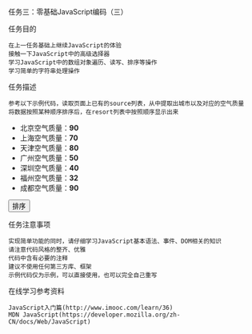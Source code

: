任务三：零基础JavaScript编码（三）

任务目的

    在上一任务基础上继续JavaScript的体验
    接触一下JavaScript中的高级选择器
    学习JavaScript中的数组对象遍历、读写、排序等操作
    学习简单的字符串处理操作

任务描述

    参考以下示例代码，读取页面上已有的source列表，从中提取出城市以及对应的空气质量
    将数据按照某种顺序排序后，在resort列表中按照顺序显示出来

<!DOCTYPE>
<html>
  <head>
    <meta charset="utf-8">
    <title>IFE JavaScript Task 01</title>
  </head>
<body>

  <ul id="source">
    <li>北京空气质量：<b>90</b></li>
    <li>上海空气质量：<b>70</b></li>
    <li>天津空气质量：<b>80</b></li>
    <li>广州空气质量：<b>50</b></li>
    <li>深圳空气质量：<b>40</b></li>
    <li>福州空气质量：<b>32</b></li>
    <li>成都空气质量：<b>90</b></li>
  </ul>

  <ul id="resort">
    <!-- 
    <li>第一名：北京空气质量：<b>90</b></li>
    <li>第二名：北京空气质量：<b>90</b></li>
    <li>第三名：北京空气质量：<b>90</b></li>
     -->

  </ul>

  <button id="sort-btn">排序</button>

<script type="text/javascript">

/**
 * getData方法
 * 读取id为source的列表，获取其中城市名字及城市对应的空气质量
 * 返回一个数组，格式见函数中示例
 */
function getData() {
  /*
  coding here
  */

  /*
  data = [
    ["北京", 90],
    ["北京", 90]
    ……
  ]
  */

  return data;

}

/**
 * sortAqiData
 * 按空气质量对data进行从小到大的排序
 * 返回一个排序后的数组
 */
function sortAqiData(data) {

}

/**
 * render
 * 将排好序的城市及空气质量指数，输出显示到id位resort的列表中
 * 格式见ul中的注释的部分
 */
function render(data) {

}

function btnHandle() {
  var aqiData = getData();
  aqiData = sortAqiData(aqiData);
  render(aqiData);
}

function init() {

  // 在这下面给sort-btn绑定一个点击事件，点击时触发btnHandle函数

}

init();

</script>
</body>
</html>

任务注意事项

    实现简单功能的同时，请仔细学习JavaScript基本语法、事件、DOM相关的知识
    请注意代码风格的整齐、优雅
    代码中含有必要的注释
    建议不使用任何第三方库、框架
    示例代码仅为示例，可以直接使用，也可以完全自己重写

在线学习参考资料

    JavaScript入门篇(http://www.imooc.com/learn/36)
    MDN JavaScript(https://developer.mozilla.org/zh-CN/docs/Web/JavaScript)
